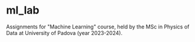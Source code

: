 # ml_lab
Assignments for "Machine Learning" course, held by the MSc in Physics of Data at University of Padova (year 2023-2024).
